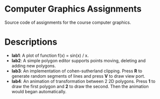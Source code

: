 # Computer Graphics Assignments
Source code of assignments for the course computer graphics. 

# Descriptions
+ **lab1**: A plot of function f(x) = sin(x) / x.
+ **lab2**: A simple polygon editor supports points moving, deleting and adding new polygons.
+ **lab3**: An implementation of cohen-sutherland clipping. Press **R** to generate random segments of lines and press **V** to draw view port.
+ **lab4**: An animation of transformation between 2 2D polygons. Press **1** to draw the first polygon and **2** to draw the second. Then the animation would began automatically.
